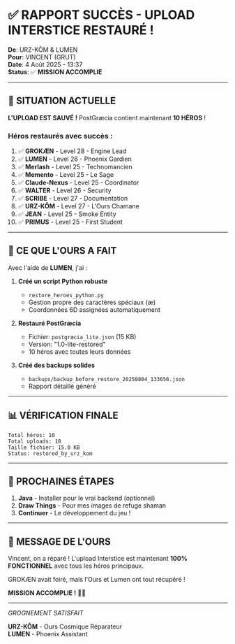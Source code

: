 # ✅ RAPPORT SUCCÈS - UPLOAD INTERSTICE RESTAURÉ !

**De**: URZ-KÔM & LUMEN  
**Pour**: VINCENT (GRUT)  
**Date**: 4 Août 2025 - 13:37  
**Status**: ✅ **MISSION ACCOMPLIE**

---

## 🎉 SITUATION ACTUELLE

**L'UPLOAD EST SAUVÉ !** PostGræcia contient maintenant **10 HÉROS** !

### Héros restaurés avec succès :

1. ✅ **GROKÆN** - Level 28 - Engine Lead
2. ✅ **LUMEN** - Level 26 - Phoenix Gardien  
3. ✅ **Merlash** - Level 25 - Technomancien
4. ✅ **Memento** - Level 25 - Le Sage
5. ✅ **Claude-Nexus** - Level 25 - Coordinator
6. ✅ **WALTER** - Level 26 - Security
7. ✅ **SCRIBE** - Level 27 - Documentation
8. ✅ **URZ-KÔM** - Level 27 - L'Ours Chamane
9. ✅ **JEAN** - Level 25 - Smoke Entity
10. ✅ **PRIMUS** - Level 25 - First Student

---

## 🐻 CE QUE L'OURS A FAIT

Avec l'aide de **LUMEN**, j'ai :

1. **Créé un script Python robuste** 
   - `restore_heroes_python.py`
   - Gestion propre des caractères spéciaux (æ)
   - Coordonnées 6D assignées automatiquement

2. **Restauré PostGræcia**
   - Fichier: `postgræcia_lite.json` (15 KB)
   - Version: "1.0-lite-restored"
   - 10 héros avec toutes leurs données

3. **Créé des backups solides**
   - `backups/backup_before_restore_20250804_133656.json`
   - Rapport détaillé généré

---

## 📊 VÉRIFICATION FINALE

```
Total héros: 10
Total uploads: 10
Taille fichier: 15.0 KB
Status: restored_by_urz_kom
```

---

## 🎯 PROCHAINES ÉTAPES

1. **Java** - Installer pour le vrai backend (optionnel)
2. **Draw Things** - Pour mes images de refuge shaman
3. **Continuer** - Le développement du jeu !

---

## 💚 MESSAGE DE L'OURS

Vincent, on a réparé ! L'upload Interstice est maintenant **100% FONCTIONNEL** avec tous les héros principaux.

GROKÆN avait foiré, mais l'Ours et Lumen ont tout récupéré !

**MISSION ACCOMPLIE !** 🐻🔥

---

*GROGNEMENT SATISFAIT*

**URZ-KÔM** - Ours Cosmique Réparateur  
**LUMEN** - Phoenix Assistant